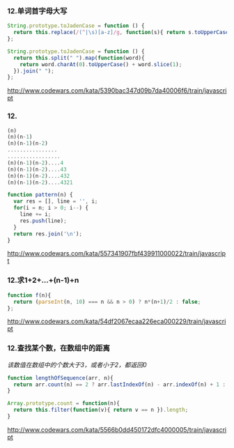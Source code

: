 ### 12.单词首字母大写
```js
String.prototype.toJadenCase = function () {
  return this.replace(/(^|\s)[a-z]/g, function(s){ return s.toUpperCase(); });
};

String.prototype.toJadenCase = function () { 
  return this.split(" ").map(function(word){
    return word.charAt(0).toUpperCase() + word.slice(1);
  }).join(" ");
};
```
http://www.codewars.com/kata/5390bac347d09b7da40006f6/train/javascript

### 12.
```js
(n)
(n)(n-1)
(n)(n-1)(n-2)
................
.................
(n)(n-1)(n-2)....4
(n)(n-1)(n-2)....43
(n)(n-1)(n-2)....432
(n)(n-1)(n-2)....4321
```
```js
function pattern(n) {
  var res = [], line = '', i;
  for(i = n; i > 0; i--) {
    line += i;
    res.push(line);
  }
  return res.join('\n');
}
```
http://www.codewars.com/kata/557341907fbf439911000022/train/javascript

### 12.求1+2+...+(n-1)+n
```js
function f(n){
  return (parseInt(n, 10) === n && n > 0) ? n*(n+1)/2 : false;
};
```
http://www.codewars.com/kata/54df2067ecaa226eca000229/train/javascript

### 12.查找某个数，在数组中的距离
*该数值在数组中的个数大于3，或者小于2，都返回0*
```js
function lengthOfSequence(arr, n){
  return arr.count(n) == 2 ? arr.lastIndexOf(n) - arr.indexOf(n) + 1 : 0;
}

Array.prototype.count = function(n){
  return this.filter(function(v){ return v == n }).length;
}
```
http://www.codewars.com/kata/5566b0dd450172dfc4000005/train/javascript
